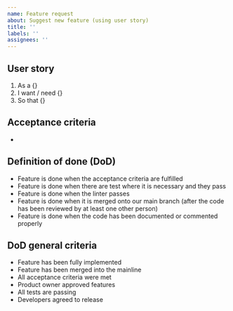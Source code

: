 ```yaml
---
name: Feature request
about: Suggest new feature (using user story)
title: ''
labels: ''
assignees: ''
---
```


## User story

1. As a {}
2. I want / need {}
3. So that {}

## Acceptance criteria

-

## Definition of done (DoD)

- Feature is done when the acceptance criteria are fulfilled
- Feature is done when there are test where it is necessary and they pass
- Feature is done when the linter passes
- Feature is done when it is merged onto our main branch (after the code has been reviewed by at least one other person)
- Feature is done when the code has been documented or commented properly

## DoD general criteria

- Feature has been fully implemented
- Feature has been merged into the mainline
- All acceptance criteria were met
- Product owner approved features
- All tests are passing
- Developers agreed to release
